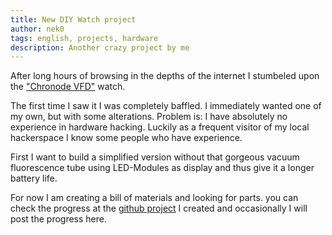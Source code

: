```yaml
---
title: New DIY Watch project
author: nek0
tags: english, projects, hardware 
description: Another crazy project by me
---
```


After long hours of browsing in the depths of the internet I stumbeled upon the ["Chronode VFD"](http://www.johngineer.com/blog/?p=1595) watch.

The first time I saw it I was completely baffled. I immediately wanted one of my own, but with some alterations. Problem is: I have absolutely no experience in hardware hacking. Luckily as a frequent visitor of my local hackerspace I know some people who have experience.

First I want to build a simplified version without that gorgeous vacuum fluorescence tube using LED-Modules as display and thus give it a longer battery life.

For now I am creating a bill of materials and looking for parts. you can check the progress at the [github project](https://github.com/nek0/pentawatch) I created and occasionally I will post the progress here.
